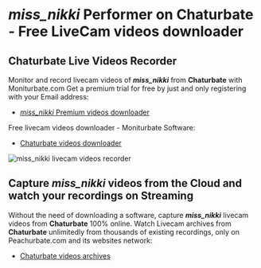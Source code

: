 # _miss_nikki_ Performer on Chaturbate - Free LiveCam videos downloader

## Chaturbate Live Videos Recorder

Monitor and record livecam videos of **_miss_nikki_** from **Chaturbate** with Moniturbate.com
Get a premium trial for free by just and only registering with your Email address:
* [_miss_nikki_ Premium videos downloader](https://moniturbate.com/request-demo-licence-key.html)

Free livecam videos downloader - Moniturbate Software:
* [Chaturbate videos downloader](https://moniturbate.com/moniturbate-download-software.html)

![_miss_nikki_ livecam videos recorder](https://peachurnet.com/templates/moniturbate-software.png)


## Capture _miss_nikki_ videos from the Cloud and watch your recordings on Streaming

Without the need of downloading a software, capture **_miss_nikki_** livecam videos from **Chaturbate** 100% online.
Watch Livecam archives from **Chaturbate** unlimitedly from thousands of existing recordings, only on Peachurbate.com and its websites network:
* [Chaturbate videos archives](https://peachurnet.com/)